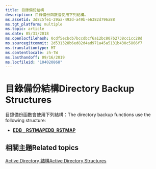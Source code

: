 ```yaml
---
title: 目錄備份結構
description: 目錄備份函數會使用下列結構。
ms.assetid: 3d8c5fe1-29aa-492d-a49b-e6382d796a88
ms.tgt_platform: multiple
ms.topic: article
ms.date: 05/31/2018
ms.openlocfilehash: 0cdf5ecbcb7bccdbcf6a12bc807b2738cc1cc28d
ms.sourcegitcommit: 2d531328b6ed82d4ad971a45a5131b430c5866f7
ms.translationtype: MT
ms.contentlocale: zh-TW
ms.lasthandoff: 09/16/2019
ms.locfileid: "104020868"
---
```

# <a name="directory-backup-structures"></a><span data-ttu-id="d5983-103">目錄備份結構</span><span class="sxs-lookup"><span data-stu-id="d5983-103">Directory Backup Structures</span></span>

<span data-ttu-id="d5983-104">目錄備份函數會使用下列結構：</span><span class="sxs-lookup"><span data-stu-id="d5983-104">The directory backup functions use the following structure:</span></span>

-   [<span data-ttu-id="d5983-105">**EDB \_ RSTMAP**</span><span class="sxs-lookup"><span data-stu-id="d5983-105">**EDB\_RSTMAP**</span></span>](edb-rstmap.md)

## <a name="related-topics"></a><span data-ttu-id="d5983-106">相關主題</span><span class="sxs-lookup"><span data-stu-id="d5983-106">Related topics</span></span>

<dl> <dt>

[<span data-ttu-id="d5983-107">Active Directory 結構</span><span class="sxs-lookup"><span data-stu-id="d5983-107">Active Directory Structures</span></span>](structures-in-active-directory-domain-services.md)
</dt> </dl>

 

 




